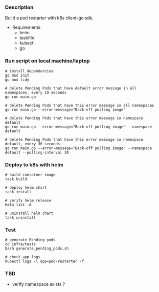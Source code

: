 ### Description

Build a pod restarter with k8s client-go sdk.

* Requirements:
    * helm
    * taskfile
    * kubectl
    * go


### Run script on local machine/laptop

```
# install dependencies
go mod init
go mod tidy

# delete Pending Pods that have default error message in all namespaces, every 10 seconds
go run main.go

# delete Pending Pods that have this error message in all namespaces
go run main.go --error-message="Back-off pulling image"

# delete Pending Pods that have this error message in namespace default
go run main.go --error-message="Back-off pulling image" --namespace default

# delete Pending Pods that have this error message in namespace default, every 30 seconds
go run main.go --error-message="Back-off pulling image" --namespace default --polling-interval 30
```

### Deploy to k8s with helm

```
# build container image
task build

# deploy helm chart
task install

# verify helm release
helm list -A

# uninstall helm chart
task uninstall
```

### Test 

```
# generate Pending pods
cd infra/tests
bash generate_pending_pods.sh

# check app logs
kubectl logs -l app=pod-restarter -f
```

### TBD
- verify namespace exists ?
